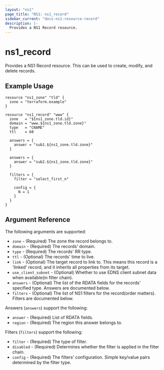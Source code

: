 ```yaml
---
layout: "ns1"
page_title: "NS1: ns1_record"
sidebar_current: "docs-ns1-resource-record"
description: |-
  Provides a NS1 Record resource.
---
```


# ns1\_record

Provides a NS1 Record resource. This can be used to create, modify, and delete records.

## Example Usage

```
resource "ns1_zone" "tld" {
  zone = "terraform.example"
}

resource "ns1_record" "www" {
  zone   = "${ns1_zone.tld.id}"
  domain = "www.${ns1_zone.tld.zone}"
  type   = "CNAME"
  ttl    = 60

  answers = {
    answer = "sub1.${ns1_zone.tld.zone}"
  }

  answers = {
    answer = "sub2.${ns1_zone.tld.zone}"
  }

  filters = {
    filter = "select_first_n"

    config = {
      N = 1
    }
  }
}
```

## Argument Reference

The following arguments are supported:

* `zone` - (Required) The zone the record belongs to.
* `domain` - (Required) The records' domain.
* `type` - (Required) The records' RR type.
* `ttl` - (Optional) The records' time to live.
* `link` - (Optional) The target record to link to. This means this record is a 'linked' record, and it inherits all properties from its target.
* `use_client_subnet` - (Optional) Whether to use EDNS client subnet data when available(in filter chain).
* `answers` - (Optional) The list of the RDATA fields for the records' specified type. Answers are documented below.
* `filters` - (Optional) The list of NS1 filters for the record(order matters). Filters are documented below.

Answers (`answers`) support the following:

* `answer` - (Required) List of RDATA fields.
* `region` - (Required) The region this answer belongs to.

Filters (`filters`) support the following:

* `filter` - (Required) The type of filter.
* `disabled` - (Required) Determines whether the filter is applied in the filter chain.
* `config` - (Required) The filters' configuration. Simple key/value pairs determined by the filter type.
